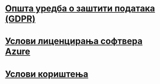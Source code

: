 
# [Општа уредба о заштити података (GDPR)](gdpr.md)
# [Услови лиценцирања софтвера Azure](/legal/information-protection/software-license-terms)
# [Услови кориштења](/legal/termsofuse)

<!--## [Баскијски](software-license-terms-eu-es.md)-->
<!--## [Бугарски](software-license-terms-bg-bg.md)-->
<!--## [Каталонски ](software-license-terms-ca-es.md)-->
<!--## [Кинески - поједностављени](software-license-terms-zh-tw.md)-->
<!--## [Кинески - традиционални](software-license-terms-zh-cn.md)-->
<!--## [Хрватски](software-license-terms-hr-hr.md)-->
<!--## [Чешки](software-license-terms-cs-cz.md)-->
<!--## [Дански](software-license-terms-da-dk.md)-->
<!--## [Холандски](software-license-terms-nl-nl.md)-->
<!--## [Естонски](software-license-terms-et-ee.md)-->
<!--## [Фински](software-license-terms-fi-fi.md)-->
<!--## [Француски](software-license-terms-fr-fr.md)-->
<!--## [Галицијски](software-license-terms-gl-es.md)-->
<!--## [Њемачки](software-license-terms-de-de.md)-->
<!--## [Грчки](software-license-terms-el-gr.md)-->
<!--## [Хинди](software-license-terms-hi-in.md)-->
<!--## [Мађарски](software-license-terms-hu-hu.md)-->
<!--## [Индонежански](software-license-terms-id-id.md)-->
<!--## [Италијански](software-license-terms-it-it.md)-->
<!--## [Јапански](software-license-terms-ja-jp.md)-->
<!--## [Казахстански](software-license-terms-kk-kz.md)-->
<!--## [Корејски](software-license-terms-ko-kr.md)-->
<!--## [Летонски](software-license-terms-lv-lv.md)-->
<!--## [Литвански](software-license-terms-lt-lt.md)-->
<!--## [Малајски](software-license-terms-ms-my.md)-->
<!--## [Норвешки](software-license-terms-nb-no.md)-->
<!--## [Пољски](software-license-terms-pl-pl.md)-->
<!--## [Португалски - Бразил](software-license-terms-pt-br.md)-->
<!--## [Португалски - Португал](software-license-terms-pt-pt.md)-->
<!--## [Румунски](software-license-terms-ro-ro.md)-->
<!--## [Руски](software-license-terms-ru-ru.md)-->
<!--## [Српски - ћирилица](software-license-terms-cy-sr-sp.md)-->
<!--## [Српски - латиница](software-license-terms-lt-sr-sp.md)-->
<!--## [Словачки](software-license-terms-sk-sk.md)-->
<!--## [Словеначки](software-license-terms-sl-si.md)-->
<!--## [Шпански](software-license-terms-es-es.md)-->
<!--## [Шведски](software-license-terms-sv-se.md)-->
<!--## [Тајландски](software-license-terms-th-th.md)-->
<!--## [Турски](software-license-terms-tr-tr.md)-->
<!--## [Украјински](software-license-terms-uk-ua.md)-->
<!--## [Валенсијски](software-license-terms-val.md)-->
<!--## [Вијетнамски](software-license-terms-vi-vn.md)-->

